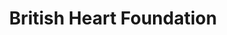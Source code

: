 ---
title: "British Heart Foundation"
url: /helensburgh/british-heart-foundation/
shop: Gebrauchtwaren
---